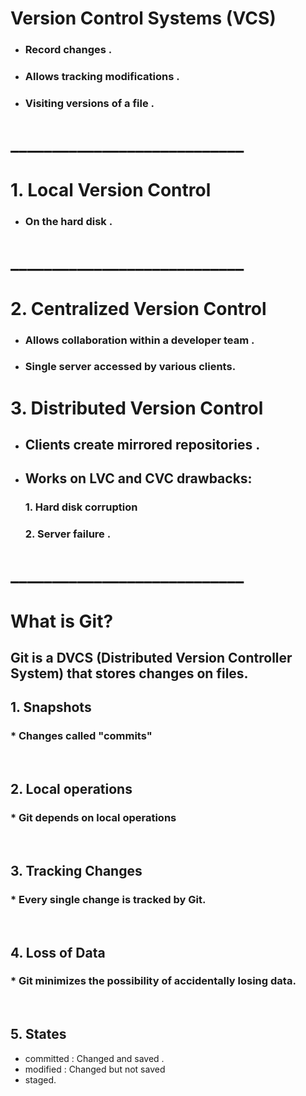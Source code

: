 # **Version Control Systems (VCS)** 

* ###  Record changes .
* ### Allows tracking modifications .
* ###  Visiting versions of a file .
# ____________________________
# 1. Local Version Control
 * ### On the hard disk .
# ____________________________

# 2. Centralized Version Control 

 * ### Allows collaboration within a developer team .
 
  * ### Single server accessed by various clients. 
  

# 3. Distributed Version Control

 * ## Clients create mirrored repositories .
 * ## Works on LVC and CVC drawbacks:
   ### 1. Hard disk corruption 
   ### 2. Server failure .

# ____________________________

  # **What is Git**?

## Git is a DVCS (Distributed Version Controller System) that stores changes on files.

  ## 1. Snapshots

  ### * Changes called "commits" 
  
<p><br></p>

 ## 2. Local operations

  ### * Git depends on local operations

<p><br></p>

 ## 3. Tracking Changes

### * Every single change is tracked by Git.

<p><br></p>


## 4. Loss of Data
### * Git minimizes the possibility of accidentally losing data.

<p><br></p>

## 5. States
 * committed : Changed and saved .
 * modified : Changed but not saved
 * staged.